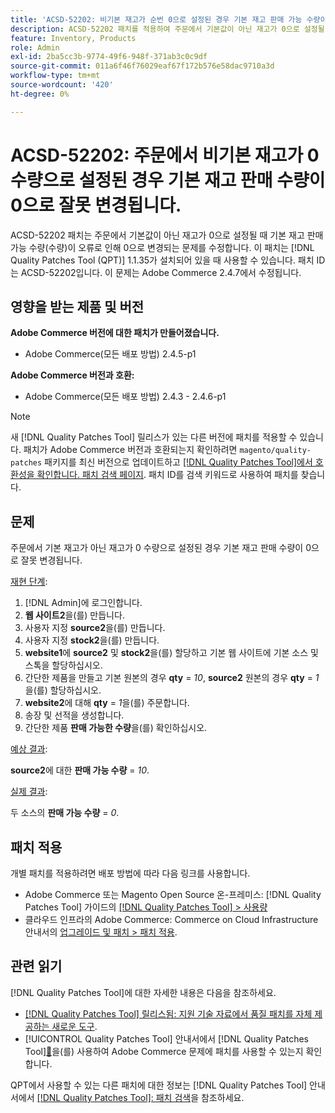 ```yaml
---
title: 'ACSD-52202: 비기본 재고가 순번 0으로 설정된 경우 기본 재고 판매 가능 수량이 오류로 0으로 변경됩니다.'
description: ACSD-52202 패치를 적용하여 주문에서 기본값이 아닌 재고가 0으로 설정될 때 기본 재고 판매 수량이 오류로 인해 0으로 변경되는 Adobe Commerce 문제를 수정합니다.
feature: Inventory, Products
role: Admin
exl-id: 2ba5cc3b-9774-49f6-948f-371ab3c0c9df
source-git-commit: 011a6f46f76029eaf67f172b576e58dac9710a3d
workflow-type: tm+mt
source-wordcount: '420'
ht-degree: 0%

---
```


# ACSD-52202: 주문에서 비기본 재고가 0 수량으로 설정된 경우 기본 재고 판매 수량이 0으로 잘못 변경됩니다.

ACSD-52202 패치는 주문에서 기본값이 아닌 재고가 0으로 설정될 때 기본 재고 판매 가능 수량(수량)이 오류로 인해 0으로 변경되는 문제를 수정합니다. 이 패치는 [!DNL Quality Patches Tool (QPT)] 1.1.35가 설치되어 있을 때 사용할 수 있습니다. 패치 ID는 ACSD-52202입니다. 이 문제는 Adobe Commerce 2.4.7에서 수정됩니다.

## 영향을 받는 제품 및 버전

**Adobe Commerce 버전에 대한 패치가 만들어졌습니다.**

* Adobe Commerce(모든 배포 방법) 2.4.5-p1

**Adobe Commerce 버전과 호환:**

* Adobe Commerce(모든 배포 방법) 2.4.3 - 2.4.6-p1

>[!NOTE]
>
>새 [!DNL Quality Patches Tool] 릴리스가 있는 다른 버전에 패치를 적용할 수 있습니다. 패치가 Adobe Commerce 버전과 호환되는지 확인하려면 `magento/quality-patches` 패키지를 최신 버전으로 업데이트하고 [[!DNL Quality Patches Tool]에서 호환성을 확인합니다. 패치 검색 페이지](https://experienceleague.adobe.com/tools/commerce-quality-patches/index.html?lang=ko). 패치 ID를 검색 키워드로 사용하여 패치를 찾습니다.

## 문제

주문에서 기본 재고가 아닌 재고가 0 수량으로 설정된 경우 기본 재고 판매 수량이 0으로 잘못 변경됩니다.

<u>재현 단계</u>:

1. [!DNL Admin]에 로그인합니다.
1. **웹 사이트2**&#x200B;을(를) 만듭니다.
1. 사용자 지정 **source2**&#x200B;을(를) 만듭니다.
1. 사용자 지정 **stock2**&#x200B;을(를) 만듭니다.
1. **website1**&#x200B;에 **source2** 및 **stock2**&#x200B;을(를) 할당하고 기본 웹 사이트에 기본 소스 및 스톡을 할당하십시오.
1. 간단한 제품을 만들고 기본 원본의 경우 **qty** = *10*, **source2** 원본의 경우 **qty** = *1*&#x200B;을(를) 할당하십시오.
1. **website2**&#x200B;에 대해 **qty** = *1*&#x200B;을(를) 주문합니다.
1. 송장 및 선적을 생성합니다.
1. 간단한 제품 **판매 가능한 수량**&#x200B;을(를) 확인하십시오.

<u>예상 결과</u>:

**source2**&#x200B;에 대한 **판매 가능 수량** = *10*.

<u>실제 결과</u>:

두 소스의 **판매 가능 수량** = *0*.

## 패치 적용

개별 패치를 적용하려면 배포 방법에 따라 다음 링크를 사용합니다.

* Adobe Commerce 또는 Magento Open Source 온-프레미스: [!DNL Quality Patches Tool] 가이드의 [[!DNL Quality Patches Tool] > 사용량](/help/tools/quality-patches-tool/usage.md)
* 클라우드 인프라의 Adobe Commerce: Commerce on Cloud Infrastructure 안내서의 [업그레이드 및 패치 > 패치 적용](https://experienceleague.adobe.com/docs/commerce-cloud-service/user-guide/develop/upgrade/apply-patches.html?lang=ko).

## 관련 읽기

[!DNL Quality Patches Tool]에 대한 자세한 내용은 다음을 참조하세요.

* [[!DNL Quality Patches Tool] 릴리스됨: 지원 기술 자료에서 품질 패치를 자체 제공하는 새로운 도구](https://experienceleague.adobe.com/ko/docs/commerce-operations/tools/quality-patches-tool/quality-patches-tool-to-self-serve-quality-patches).
* [!UICONTROL Quality Patches Tool] 안내서에서  [!DNL Quality Patches Tool][&#128279;](/help/tools/quality-patches-tool/patches-available-in-qpt/check-patch-for-magento-issue-with-magento-quality-patches.md)을(를) 사용하여 Adobe Commerce 문제에 패치를 사용할 수 있는지 확인합니다.


QPT에서 사용할 수 있는 다른 패치에 대한 정보는 [!DNL Quality Patches Tool] 안내서에서 [[!DNL Quality Patches Tool]: 패치 검색](https://experienceleague.adobe.com/tools/commerce-quality-patches/index.html?lang=ko)을 참조하세요.
